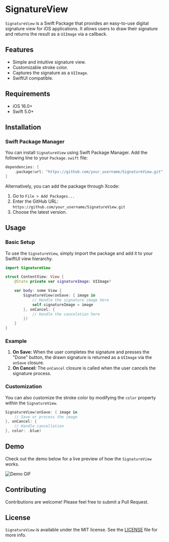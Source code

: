 
# SignatureView

`SignatureView` is a Swift Package that provides an easy-to-use digital signature view for iOS applications. It allows users to draw their signature and returns the result as a `UIImage` via a callback.

## Features

- Simple and intuitive signature view.
- Customizable stroke color.
- Captures the signature as a `UIImage`.
- SwiftUI compatible.

## Requirements

- iOS 16.0+
- Swift 5.0+

## Installation

### Swift Package Manager

You can install `SignatureView` using Swift Package Manager. Add the following line to your `Package.swift` file:

```swift
dependencies: [
    .package(url: "https://github.com/your_username/SignatureView.git", from: "1.0.0")
]
```

Alternatively, you can add the package through Xcode:

1. Go to `File > Add Packages...`
2. Enter the GitHub URL: `https://github.com/your_username/SignatureView.git`
3. Choose the latest version.

## Usage

### Basic Setup

To use the `SignatureView`, simply import the package and add it to your SwiftUI view hierarchy.

```swift
import SignatureView

struct ContentView: View {
    @State private var signatureImage: UIImage?

    var body: some View {
        SignatureView(onSave: { image in
            // Handle the signature image here
            self.signatureImage = image
        }, onCancel: {
            // Handle the cancelation here
        })
    }
}
```

### Example

1. **On Save:** When the user completes the signature and presses the "Done" button, the drawn signature is returned as a `UIImage` via the `onSave` closure.
2. **On Cancel:** The `onCancel` closure is called when the user cancels the signature process.

### Customization

You can also customize the stroke color by modifying the `color` property within the `SignatureView`.

```swift
SignatureView(onSave: { image in
    // Save or process the image
}, onCancel: {
    // Handle cancellation
}, color: .blue)
```

## Demo

Check out the demo below for a live preview of how the `SignatureView` works.

![Demo GIF](SignatureView/Demo/SignatureView.gif)

## Contributing

Contributions are welcome! Please feel free to submit a Pull Request.

## License

`SignatureView` is available under the MIT license. See the [LICENSE](LICENSE) file for more info.
